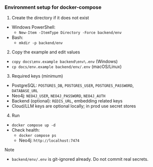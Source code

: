 ### Environment setup for docker-compose

1) Create the directory if it does not exist
- Windows PowerShell:
  - `New-Item -ItemType Directory -Force backend/env`
- Bash:
  - `mkdir -p backend/env`

2) Copy the example and edit values
- `copy docs\env.example backend\env\.env` (Windows)
- `cp docs/env.example backend/env/.env` (macOS/Linux)

3) Required keys (minimum)
- PostgreSQL: `POSTGRES_DB`, `POSTGRES_USER`, `POSTGRES_PASSWORD`, `DATABASE_URL`
- Neo4j: `NEO4J_USER`, `NEO4J_PASSWORD`, `NEO4J_AUTH`
- Backend (optional): `REDIS_URL`, embedding related keys
- Cloud/LLM keys are optional locally; in prod use secret stores

4) Run
- `docker compose up -d`
- Check health:
  - `docker compose ps`
  - Neo4j: `http://localhost:7474`

Note
- `backend/env/.env` is git-ignored already. Do not commit real secrets.
